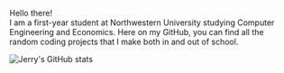 Hello there!  
I am a first-year student at Northwestern University studying Computer Engineering and Economics.
Here on my GitHub, you can find all the random coding projects that I make both in and out of school.

![Jerry's GitHub stats](https://github-readme-stats.vercel.app/api?username=jerry-hannn)
